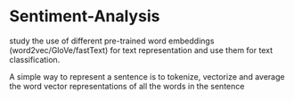 # Sentiment-Analysis

study the use of different pre-trained word embeddings
(word2vec/GloVe/fastText) for text representation and use them for text classification.

A simple way to represent a sentence is to tokenize, vectorize and average the word vector
representations of all the words in the sentence
